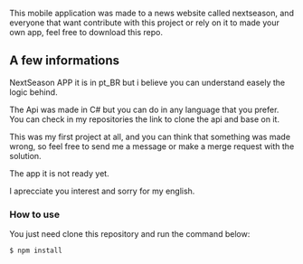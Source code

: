 This mobile application was made to a news website called nextseason, and everyone that want contribute with this project or rely on it to made your own app, feel free to download this repo.

## A few informations

NextSeason APP it is in pt_BR but i believe you can understand easely the logic behind.

The Api was made in C# but you can do in any language that you prefer.
You can check in my repositories the link to clone the api and base on it.

This was my first project at all, and you can think that something was made wrong, so feel free to send me a message or make a merge request with the solution.

The app it is not ready yet.

I aprecciate you interest and sorry for my english.

### How to use

You just need clone this repository and run the command below:

```bash
$ npm install
```
